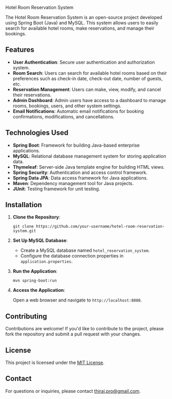 Hotel Room Reservation System

The Hotel Room Reservation System is an open-source project developed using Spring Boot (Java) and MySQL. This system allows users to easily search for available hotel rooms, make reservations, and manage their bookings.

## Features

- **User Authentication**: Secure user authentication and authorization system.
- **Room Search**: Users can search for available hotel rooms based on their preferences such as check-in date, check-out date, number of guests, etc.
- **Reservation Management**: Users can make, view, modify, and cancel their reservations.
- **Admin Dashboard**: Admin users have access to a dashboard to manage rooms, bookings, users, and other system settings.
- **Email Notifications**: Automatic email notifications for booking confirmations, modifications, and cancellations.

## Technologies Used

- **Spring Boot**: Framework for building Java-based enterprise applications.
- **MySQL**: Relational database management system for storing application data.
- **Thymeleaf**: Server-side Java template engine for building HTML views.
- **Spring Security**: Authentication and access control framework.
- **Spring Data JPA**: Data access framework for Java applications.
- **Maven**: Dependency management tool for Java projects.
- **JUnit**: Testing framework for unit testing.

## Installation

1. **Clone the Repository**:

    ```
    git clone https://github.com/your-username/hotel-room-reservation-system.git
    ```

2. **Set Up MySQL Database**:

    - Create a MySQL database named `hotel_reservation_system`.
    - Configure the database connection properties in `application.properties`.

3. **Run the Application**:

    ```
    mvn spring-boot:run
    ```

4. **Access the Application**:

    Open a web browser and navigate to `http://localhost:8080`.

## Contributing

Contributions are welcome! If you'd like to contribute to the project, please fork the repository and submit a pull request with your changes.

## License

This project is licensed under the [MIT License](LICENSE).

## Contact

For questions or inquiries, please contact thiraj.pro@gmail.com.
